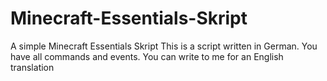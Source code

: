 # Minecraft-Essentials-Skript
A simple Minecraft Essentials Skript
This is a script written in German. You have all commands and events. You can write to me for an English translation
